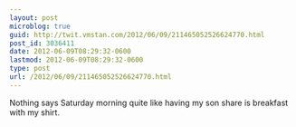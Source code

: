 ```yaml
---
layout: post
microblog: true
guid: http://twit.vmstan.com/2012/06/09/211465052526624770.html
post_id: 3036411
date: 2012-06-09T08:29:32-0600
lastmod: 2012-06-09T08:29:32-0600
type: post
url: /2012/06/09/211465052526624770.html
---
```

Nothing says Saturday morning quite like having my son share is breakfast with my shirt.
